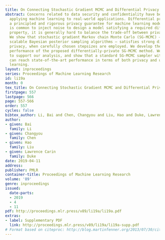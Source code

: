 ```yaml
---
title: On Connecting Stochastic Gradient MCMC and Differential Privacy
abstract: Concerns related to data security and confidentiality have been raised when
  applying machine learning to real-world applications. Differential privacy provides
  a principled and rigorous privacy guarantee for machine learning models. While it
  is common to inject noise to design a model satisfying a required differential-privacy
  property, it is generally hard to balance the trade-off between privacy and utility.
  We show that stochastic gradient Markov chain Monte Carlo (SG-MCMC) – a class of
  scalable Bayesian posterior sampling algorithms – satisfies strong differential
  privacy, when carefully chosen stepsizes are employed. We develop theory on the
  performance of the proposed differentially-private SG-MCMC method. We conduct experiments
  to support our analysis, and show that a standard SG-MCMC sampler with minor modification
  can reach state-of-the-art performance in terms of both privacy and utility on Bayesian
  learning.
layout: inproceedings
series: Proceedings of Machine Learning Research
id: li19a
month: 0
tex_title: On Connecting Stochastic Gradient MCMC and Differential Privacy
firstpage: 557
lastpage: 566
page: 557-566
order: 557
cycles: false
bibtex_author: Li, Bai and Chen, Changyou and Liu, Hao and Duke, Lawrence Carin
author:
- given: Bai
  family: Li
- given: Changyou
  family: Chen
- given: Hao
  family: Liu
- given: Lawrence Carin
  family: Duke
date: 2019-04-11
address: 
publisher: PMLR
container-title: Proceedings of Machine Learning Research
volume: '89'
genre: inproceedings
issued:
  date-parts:
  - 2019
  - 4
  - 11
pdf: http://proceedings.mlr.press/v89/li19a/li19a.pdf
extras:
- label: Supplementary PDF
  link: http://proceedings.mlr.press/v89/li19a/li19a-supp.pdf
# Format based on citeproc: http://blog.martinfenner.org/2013/07/30/citeproc-yaml-for-bibliographies/
---
```

